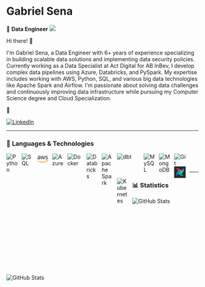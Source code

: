 # Gabriel Sena

🎲 **Data Engineer** ![](https://img.shields.io/badge/-Specialist-black)

Hi there! 👋

I'm Gabriel Sena, a Data Engineer with 6+ years of experience specializing in building scalable data solutions and implementing data security policies. Currently working as a Data Specialist at Act Digital for AB InBev, I develop complex data pipelines using Azure, Databricks, and PySpark. My expertise includes working with AWS, Python, SQL, and various big data technologies like Apache Spark and Airflow. I'm passionate about solving data challenges and continuously improving data infrastructure while pursuing my Computer Science degree and Cloud Specialization.

🚀

<p align="left">
    <a href="https://www.linkedin.com/in/gabrielsena-profile/">
    <img src="https://content.linkedin.com/content/dam/me/business/en-us/amp/brand-site/v2/bg/LI-Logo.svg.original.svg" 
         alt="LinkedIn" 
         height="30"
    />
    </a>
</p>


---

### 🔄 Languages & Technologies

<img 
    align="left" 
    alt="Python" 
    title="Python" 
    width="30px" 
    style="padding-right: 10px;" 
    src="https://cdn.jsdelivr.net/gh/devicons/devicon@latest/icons/python/python-original.svg"
/>
<img 
    align="left" 
    alt="SQL" 
    title="SQL"
     width="30px" 
     style="padding-right: 10px;" 
     src="https://cdn.jsdelivr.net/gh/devicons/devicon@latest/icons/postgresql/postgresql-original.svg"
/>
<img 
    align="left" 
    alt="AWS" 
    title="AWS"
    width="30px" 
    style="padding-right: 10px;" 
    src="https://raw.githubusercontent.com/devicons/devicon/master/icons/amazonwebservices/amazonwebservices-original-wordmark.svg"
/>
<img 
    align="left" 
    alt="Azure" 
    title="Azure" 
    width="30px" 
    style="padding-right: 10px;" 
    src="https://cdn.jsdelivr.net/gh/devicons/devicon@latest/icons/azure/azure-original.svg"
/>
<img 
    align="left" 
    alt="Docker" 
    title="Docker" 
    width="40px" 
    style="padding-right: 10px;" 
    src="https://cdn.jsdelivr.net/gh/devicons/devicon@latest/icons/docker/docker-original.svg"
/>
<img 
    align="left" 
    alt="Databricks" 
    title="Databricks" 
    width="30px" 
    style="padding-right: 10px;" 
    src="https://www.vectorlogo.zone/logos/databricks/databricks-icon.svg"
/>
<img 
    align="left" 
    alt="Apache Spark" 
    title="Apache Spark" 
    width="30px" 
    style="padding-right: 10px;" 
    src="https://www.vectorlogo.zone/logos/apache_spark/apache_spark-icon.svg" 
/>
<img 
    align="left" 
    alt="dbt" 
    title="dbt"
    width="60px" 
    style="padding-right: 10px;" 
    src="https://raw.githubusercontent.com/dbt-labs/dbt/ec7dee39f793aa4f7dd3dae37282cc87664813e4/etc/dbt-logo-full.svg"
/>
<img 
    align="left" 
    alt="MySQL" 
    title="MySQL" 
    width="30px" 
    style="padding-right: 10px;" 
    src="https://cdn.jsdelivr.net/gh/devicons/devicon@latest/icons/mysql/mysql-original.svg" 
/>
<img 
    align="left" 
    alt="MongoDB" t
    itle="MongoDB" 
    width="30px" 
    style="padding-right: 10px;" 
    src="https://cdn.jsdelivr.net/gh/devicons/devicon@latest/icons/mongodb/mongodb-original.svg" 
/>
<img 
    align="left" 
    alt="Git" 
    title="Git" 
    width="30px" 
    style="padding-right: 10px;" 
    src="https://cdn.jsdelivr.net/gh/devicons/devicon@latest/icons/git/git-original.svg"
/>
<img 
    align="left" 
    alt="Airflow" 
    title="Airflow"
    width="30px" 
    style="padding-right: 10px;" 
    src="https://raw.githubusercontent.com/apache/airflow/main/docs/apache-airflow/img/logos/airflow_dark_bg.png"
/>
<img 
    align="left"
    alt="Kubernetes" 
    title="Kubernetes" 
    width="30px" 
    style="padding-right: 10px;" 
    src="https://cdn.jsdelivr.net/gh/devicons/devicon@latest/icons/kubernetes/kubernetes-plain.svg"
/>

<br/> <br/>


---

### 📊 Statistics

<p> 
  <img 
      align="left"
      alt="GitHub Stats" 
      height="200" 
      style="padding-right: 10px;" 
      src="https://github-readme-stats.vercel.app/api?username=gabrielsena-profile&show_icons=true&theme=tokyonight" 
  />
    <img 
        align="left" 
        alt="GitHub Stats" 
        height="200" 
        src="https://github-readme-stats.vercel.app/api/top-langs/?username=Gabrielsena-profile&theme=tokyonight&layout=compact&custom_title=Technologies&langs_count=9"
    />

</p>




